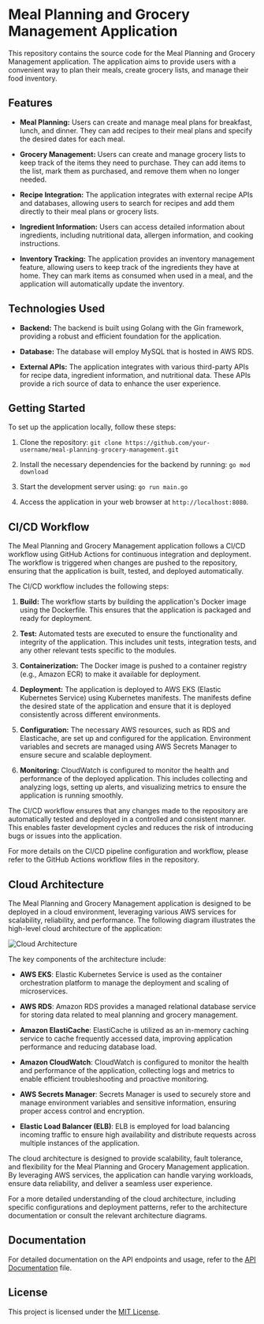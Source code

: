 # Meal Planning and Grocery Management Application

This repository contains the source code for the Meal Planning and Grocery Management application. The application aims to provide users with a convenient way to plan their meals, create grocery lists, and manage their food inventory.

## Features

- **Meal Planning:** Users can create and manage meal plans for breakfast, lunch, and dinner. They can add recipes to their meal plans and specify the desired dates for each meal.

- **Grocery Management:** Users can create and manage grocery lists to keep track of the items they need to purchase. They can add items to the list, mark them as purchased, and remove them when no longer needed.

- **Recipe Integration:** The application integrates with external recipe APIs and databases, allowing users to search for recipes and add them directly to their meal plans or grocery lists.

- **Ingredient Information:** Users can access detailed information about ingredients, including nutritional data, allergen information, and cooking instructions.

- **Inventory Tracking:** The application provides an inventory management feature, allowing users to keep track of the ingredients they have at home. They can mark items as consumed when used in a meal, and the application will automatically update the inventory.

## Technologies Used

- **Backend:** The backend is built using Golang with the Gin framework, providing a robust and efficient foundation for the application.

- **Database:** The database will employ MySQL that is hosted in AWS RDS.

- **External APIs:** The application integrates with various third-party APIs for recipe data, ingredient information, and nutritional data. These APIs provide a rich source of data to enhance the user experience.

## Getting Started

To set up the application locally, follow these steps:

1. Clone the repository: `git clone https://github.com/your-username/meal-planning-grocery-management.git`

2. Install the necessary dependencies for the backend by running:
   `go mod download`

3. Start the development server using:
   `go run main.go`

4. Access the application in your web browser at `http://localhost:8080`.

## CI/CD Workflow

The Meal Planning and Grocery Management application follows a CI/CD workflow using GitHub Actions for continuous integration and deployment. The workflow is triggered when changes are pushed to the repository, ensuring that the application is built, tested, and deployed automatically.

The CI/CD workflow includes the following steps:

1. **Build:** The workflow starts by building the application's Docker image using the Dockerfile. This ensures that the application is packaged and ready for deployment.

2. **Test:** Automated tests are executed to ensure the functionality and integrity of the application. This includes unit tests, integration tests, and any other relevant tests specific to the modules.

3. **Containerization:** The Docker image is pushed to a container registry (e.g., Amazon ECR) to make it available for deployment.

4. **Deployment:** The application is deployed to AWS EKS (Elastic Kubernetes Service) using Kubernetes manifests. The manifests define the desired state of the application and ensure that it is deployed consistently across different environments.

5. **Configuration:** The necessary AWS resources, such as RDS and Elasticache, are set up and configured for the application. Environment variables and secrets are managed using AWS Secrets Manager to ensure secure and scalable deployment.

6. **Monitoring:** CloudWatch is configured to monitor the health and performance of the deployed application. This includes collecting and analyzing logs, setting up alerts, and visualizing metrics to ensure the application is running smoothly.

The CI/CD workflow ensures that any changes made to the repository are automatically tested and deployed in a controlled and consistent manner. This enables faster development cycles and reduces the risk of introducing bugs or issues into the application.

For more details on the CI/CD pipeline configuration and workflow, please refer to the GitHub Actions workflow files in the repository.

## Cloud Architecture

The Meal Planning and Grocery Management application is designed to be deployed in a cloud environment, leveraging various AWS services for scalability, reliability, and performance. The following diagram illustrates the high-level cloud architecture of the application:

![Cloud Architecture](path/to/cloud_architecture_diagram.png)

The key components of the architecture include:

- **AWS EKS**: Elastic Kubernetes Service is used as the container orchestration platform to manage the deployment and scaling of microservices.

- **AWS RDS**: Amazon RDS provides a managed relational database service for storing data related to meal planning and grocery management.

- **Amazon ElastiCache**: ElastiCache is utilized as an in-memory caching service to cache frequently accessed data, improving application performance and reducing database load.

- **Amazon CloudWatch**: CloudWatch is configured to monitor the health and performance of the application, collecting logs and metrics to enable efficient troubleshooting and proactive monitoring.

- **AWS Secrets Manager**: Secrets Manager is used to securely store and manage environment variables and sensitive information, ensuring proper access control and encryption.

- **Elastic Load Balancer (ELB)**: ELB is employed for load balancing incoming traffic to ensure high availability and distribute requests across multiple instances of the application.

The cloud architecture is designed to provide scalability, fault tolerance, and flexibility for the Meal Planning and Grocery Management application. By leveraging AWS services, the application can handle varying workloads, ensure data reliability, and deliver a seamless user experience.

For a more detailed understanding of the cloud architecture, including specific configurations and deployment patterns, refer to the architecture documentation or consult the relevant architecture diagrams.

## Documentation

For detailed documentation on the API endpoints and usage, refer to the [API Documentation](api-docs.md) file.

## License

This project is licensed under the [MIT License](LICENSE).
